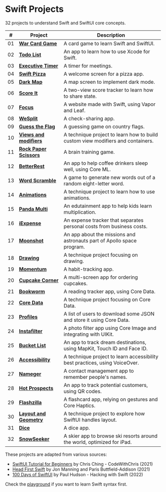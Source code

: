 # Swift Projects

32 projects to understand Swift and SwiftUI core concepts.

| #   | Project                                           | Description                                                                     |
| --- | ------------------------------------------------- | ------------------------------------------------------------------------------- |
| 01  | [**War Card Game**](01-war-card-game)             | A card game to learn Swift and SwiftUI.                                         |
| 02  | [**Todo List**](02-todo-list)                     | An app to learn how to use Xcode for Swift.                                     |
| 03  | [**Executive Timer**](03-executive-timer)         | A timer for meetings.                                                           |
| 04  | [**Swift Pizza**](04-swift-pizza)                 | A welcome screen for a pizza app.                                               |
| 05  | [**Dark Map**](05-dark-map)                       | A map screen to implement dark mode.                                            |
| 06  | [**Score It**](06-score-it)                       | A two-view score tracker to learn how to share state.                           |
| 07  | [**Focus**](07-focus)                             | A website made with Swift, using Vapor and Leaf.                                |
| 08  | [**WeSplit**](08-wesplit)                         | A check-sharing app.                                                            |
| 09  | [**Guess the Flag**](09-guess-the-flag)           | A guessing game on country flags.                                               |
| 10  | [**Views and modifiers**](10-views-and-modifiers) | A technique project to learn how to build custom view modifiers and containers. |
| 11  | [**Rock Paper Scissors**](11-rock-paper-scissors) | A brain training game.                                                          |
| 12  | [**BetterRest**](12-betterrest)                   | An app to help coffee drinkers sleep well, using Core ML.                       |
| 13  | [**Word Scramble**](13-word-scramble)             | A game to generate new words out of a random eight-letter word.                 |
| 14  | [**Animations**](14-animations)                   | A technique project to learn how to use animations.                             |
| 15  | [**Panda Multi**](15-panda-multi)                 | An edutainment app to help kids learn multiplication.                           |
| 16  | [**iExpense**](16-iexpense)                       | An expense tracker that separates personal costs from business costs.           |
| 17  | [**Moonshot**](17-moonshot)                       | An app about the missions and astronauts part of Apollo space program.          |
| 18  | [**Drawing**](18-drawing)                         | A technique project focusing on drawing.                                        |
| 19  | [**Momentum**](19-momentum)                       | A habit-tracking app.                                                           |
| 20  | [**Cupcake Corner**](20-cupcake-corner)           | A multi-screen app for ordering cupcakes.                                       |
| 21  | [**Bookworm**](21-bookworm)                       | A reading tracker app, using Core Data.                                         |
| 22  | [**Core Data**](22-core-data)                     | A technique project focusing on Core Data.                                      |
| 23  | [**Profiles**](23-profiles)                       | A list of users to download some JSON and store it using Core Data.             |
| 24  | [**Instafilter**](24-instafilter)                 | A photo filter app using Core Image and integrating with UIKit.                 |
| 25  | [**Bucket List**](25-bucket-list)                 | An app to track dream destinations, using MapKit, Touch ID and Face ID.         |
| 26  | [**Accessibility**](26-accessibility)             | A technique project to learn accessibility best practices, using VoiceOver.     |
| 27  | [**Nameger**](27-nameger)                         | A contact management app to remember people's names.                            |
| 28  | [**Hot Prospects**](28-hot-prospects)             | An app to track potential customers, using QR codes.                            |
| 29  | [**Flashzilla**](29-flashzilla)                   | A flashcard app, relying on gestures and Core Haptics.                          |
| 30  | [**Layout and Geometry**](30-layout-and-geometry) | A technique project to explore how SwiftUI handles layout.                      |
| 31  | [**Dice**](31-dice)                               | A dice app.                                                                     |
| 32  | [**SnowSeeker**](32-snowseeker)                   | A skier app to browse ski resorts around the world, optimized for iPad.         |

These projects are adapted from various sources:

- [SwiftUI Tutorial for Beginners](https://www.youtube.com/watch?v=F2ojC6TNwws) by Chris Ching - CodeWithChris (2021)
- [Head First Swift](https://www.amazon.com/Head-First-Swift-Anthony-Gray/dp/1491922850) by Jon Manning and Paris Buttfield-Addison (2021)
- [100 Days of SwiftUI](https://www.hackingwithswift.com/100/swiftui) by Paul Hudson - Hacking with Swift (2022)

Check the [playground](playground) if you want to learn Swift syntax first.

